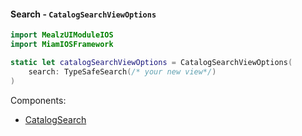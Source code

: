 #### Search - `CatalogSearchViewOptions`

```swift
import MealzUIModuleIOS
import MiamIOSFramework

static let catalogSearchViewOptions = CatalogSearchViewOptions(
    search: TypeSafeSearch(/* your new view*/)
)
```
Components:
- [CatalogSearch](../components/search/SearchBar.mdx)